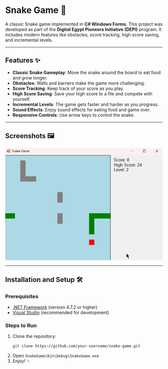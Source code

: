 # Snake Game 🐍

A classic Snake game implemented in **C# Windows Forms**. This project was developed as part of the **Digital Egypt Pioneers Initiative (DEPI)** program. It includes modern features like obstacles, score tracking, high score saving, and incremental levels.

---

## Features ✨
- **Classic Snake Gameplay**: Move the snake around the board to eat food and grow longer.
- **Obstacles**: Walls and barriers make the game more challenging.
- **Score Tracking**: Keep track of your score as you play.
- **High Score Saving**: Save your high score to a file and compete with yourself.
- **Incremental Levels**: The game gets faster and harder as you progress.
- **Sound Effects**: Enjoy sound effects for eating food and game over.
- **Responsive Controls**: Use arrow keys to control the snake.

---

## Screenshots 🖼️

![Game Screenshot](screenshot.png)  

---

## Installation and Setup 🛠️

### Prerequisites
- [.NET Framework](https://dotnet.microsoft.com/download/dotnet-framework) (version 4.7.2 or higher)
- [Visual Studio](https://visualstudio.microsoft.com/) (recommended for development)

### Steps to Run
1. Clone the repository:
   ```bash
   git clone https://github.com/your-username/snake-game.git

2. Open `SnakeGame\bin\Debug\SnakeGame.exe`
3. Enjoy! ✨
